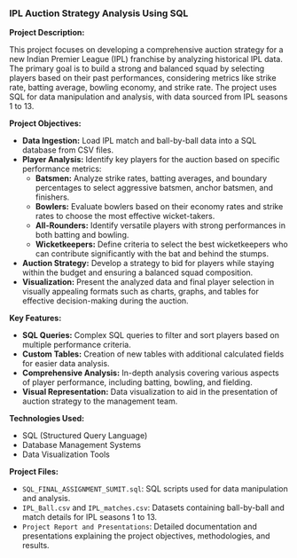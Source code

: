 ### IPL Auction Strategy Analysis Using SQL

**Project Description:**

This project focuses on developing a comprehensive auction strategy for a new Indian Premier League (IPL) franchise by analyzing historical IPL data. The primary goal is to build a strong and balanced squad by selecting players based on their past performances, considering metrics like strike rate, batting average, bowling economy, and strike rate. The project uses SQL for data manipulation and analysis, with data sourced from IPL seasons 1 to 13.

**Project Objectives:**

- **Data Ingestion:** Load IPL match and ball-by-ball data into a SQL database from CSV files.
- **Player Analysis:** Identify key players for the auction based on specific performance metrics:
  - **Batsmen:** Analyze strike rates, batting averages, and boundary percentages to select aggressive batsmen, anchor batsmen, and finishers.
  - **Bowlers:** Evaluate bowlers based on their economy rates and strike rates to choose the most effective wicket-takers.
  - **All-Rounders:** Identify versatile players with strong performances in both batting and bowling.
  - **Wicketkeepers:** Define criteria to select the best wicketkeepers who can contribute significantly with the bat and behind the stumps.
- **Auction Strategy:** Develop a strategy to bid for players while staying within the budget and ensuring a balanced squad composition.
- **Visualization:** Present the analyzed data and final player selection in visually appealing formats such as charts, graphs, and tables for effective decision-making during the auction.

**Key Features:**

- **SQL Queries:** Complex SQL queries to filter and sort players based on multiple performance criteria.
- **Custom Tables:** Creation of new tables with additional calculated fields for easier data analysis.
- **Comprehensive Analysis:** In-depth analysis covering various aspects of player performance, including batting, bowling, and fielding.
- **Visual Representation:** Data visualization to aid in the presentation of auction strategy to the management team.

**Technologies Used:**

- SQL (Structured Query Language)
- Database Management Systems
- Data Visualization Tools

**Project Files:**

- `SQL_FINAL_ASSIGNMENT_SUMIT.sql`: SQL scripts used for data manipulation and analysis.
- `IPL_Ball.csv` and `IPL_matches.csv`: Datasets containing ball-by-ball and match details for IPL seasons 1 to 13.
- `Project Report and Presentations`: Detailed documentation and presentations explaining the project objectives, methodologies, and results.
